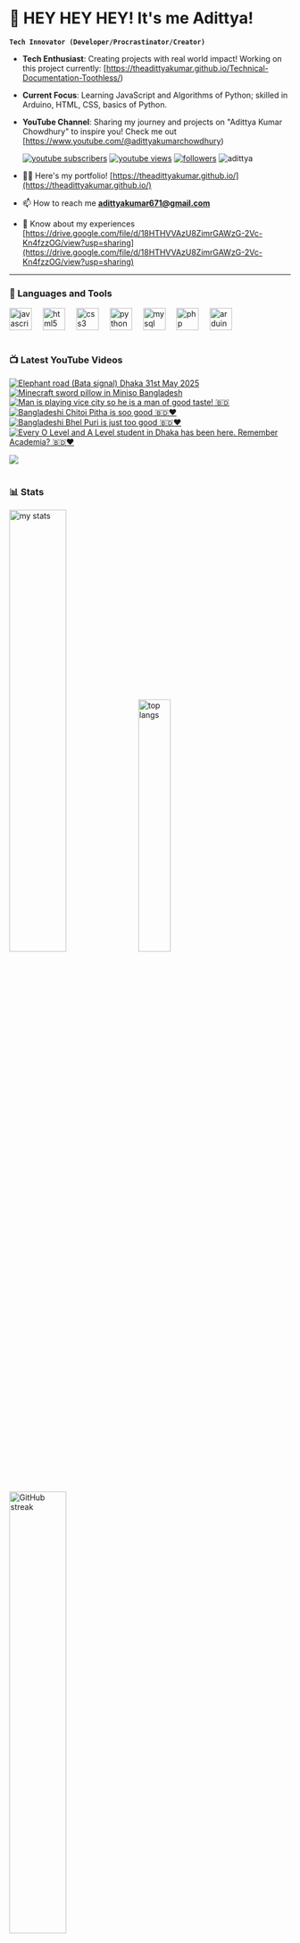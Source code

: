 # 👑 HEY HEY HEY! It's me Adittya!

**`Tech Innovator (Developer/Procrastinator/Creator)`**

- **Tech Enthusiast**: Creating projects with real world impact! Working on this project currently: [https://theadittyakumar.github.io/Technical-Documentation-Toothless/)
- **Current Focus**: Learning JavaScript and Algorithms of Python; skilled in Arduino, HTML, CSS, basics of Python.
- **YouTube Channel**: Sharing my journey and projects on "Adittya Kumar Chowdhury" to inspire you! Check me out [https://www.youtube.com/@adittyakumarchowdhury) 

   <p align="left">
      <a href="https://www.youtube.com/channel/UCu68HfYtlcXFI7kNhnSdspA?sub_confirmation=1">
         <img alt="youtube subscribers" title="Subscribe to my YouTube channel" src="https://custom-icon-badges.demolab.com/youtube/channel/subscribers/UCu68HfYtlcXFI7kNhnSdspA?color=%23E05D44&label=SUBSCRIBE&logo=video&logoColor=white&style=for-the-badge&labelColor=CE4630"/></a> 
      <a href="https://www.youtube.com/c/adittyakumarchowdhury">
         <img alt="youtube views" title="YouTube views" src="https://custom-icon-badges.demolab.com/youtube/channel/views/UCu68HfYtlcXFI7kNhnSdspA?color=%23E1AD0E&logo=eye&logoColor=white&style=for-the-badge&labelColor=C79600"/></a> 
      <a href="https://github.com/TheAdittyaKumar?tab=followers">
         <img alt="followers" title="Follow me on Github" src="https://custom-icon-badges.demolab.com/github/followers/TheAdittyaKumar?color=236ad3&labelColor=1155ba&style=for-the-badge&logo=person-add&label=Follow&logoColor=white"/></a>
      <img src="https://komarev.com/ghpvc/?username=TheAdittyaKumar&label=Profile%20views&color=0e75b6&style=flat" alt="adittya" />
   </p>


- 👨‍💻 Here's my portfolio! [https://theadittyakumar.github.io/](https://theadittyakumar.github.io/)

- 📫 How to reach me **adittyakumar671@gmail.com**

- 📄 Know about my experiences [https://drive.google.com/file/d/18HTHVVAzU8ZimrGAWzG-2Vc-Kn4fzzOG/view?usp=sharing](https://drive.google.com/file/d/18HTHVVAzU8ZimrGAWzG-2Vc-Kn4fzzOG/view?usp=sharing)

---

### 🧰 Languages and Tools

<div align="left">
  <img src="https://cdn.jsdelivr.net/gh/devicons/devicon/icons/javascript/javascript-original.svg" height="40" alt="javascript logo"  />
  <img width="12" />
  <img src="https://cdn.jsdelivr.net/gh/devicons/devicon/icons/html5/html5-original.svg" height="40" alt="html5 logo"  />
  <img width="12" />
  <img src="https://cdn.jsdelivr.net/gh/devicons/devicon/icons/css3/css3-original.svg" height="40" alt="css3 logo"  />
  <img width="12" />
  <img src="https://cdn.jsdelivr.net/gh/devicons/devicon/icons/python/python-original.svg" height="40" alt="python logo"  />
  <img width="12" />
  <img src="https://cdn.jsdelivr.net/gh/devicons/devicon/icons/mysql/mysql-original.svg" height="40" alt="mysql logo"  />
  <img width="12" />
  <img src="https://cdn.jsdelivr.net/gh/devicons/devicon/icons/php/php-original.svg" height="40" alt="php logo"  />
  <img width="12" />
  <img src="https://cdn.jsdelivr.net/gh/devicons/devicon/icons/arduino/arduino-original.svg" height="40" alt="arduino logo"  />
</div>


#

### 📺 Latest YouTube Videos

<!-- BEGIN YOUTUBE-CARDS -->
[![Elephant road (Bata signal) Dhaka 31st May 2025](https://ytcards.demolab.com/?id=C7Du4wj1F8Q&title=Elephant+road+%28Bata+signal%29+Dhaka+31st+May+2025&lang=en&timestamp=1748720863&background_color=%230d1117&title_color=%23ffffff&stats_color=%23dedede&max_title_lines=1&width=250&border_radius=5 "Elephant road (Bata signal) Dhaka 31st May 2025")](https://www.youtube.com/watch?v=C7Du4wj1F8Q)
[![Minecraft sword pillow in Miniso Bangladesh](https://ytcards.demolab.com/?id=n7i8b_SXydQ&title=Minecraft+sword+pillow+in+Miniso+Bangladesh&lang=en&timestamp=1748367314&background_color=%230d1117&title_color=%23ffffff&stats_color=%23dedede&max_title_lines=1&width=250&border_radius=5 "Minecraft sword pillow in Miniso Bangladesh")](https://www.youtube.com/watch?v=n7i8b_SXydQ)
[![Man is playing vice city so he is a man of good taste! 🇧🇩](https://ytcards.demolab.com/?id=iuFpmgQk6FY&title=Man+is+playing+vice+city+so+he+is+a+man+of+good+taste%21+%F0%9F%87%A7%F0%9F%87%A9&lang=en&timestamp=1748294565&background_color=%230d1117&title_color=%23ffffff&stats_color=%23dedede&max_title_lines=1&width=250&border_radius=5 "Man is playing vice city so he is a man of good taste! 🇧🇩")](https://www.youtube.com/watch?v=iuFpmgQk6FY)
[![Bangladeshi Chitoi Pitha is soo good 🇧🇩❤️](https://ytcards.demolab.com/?id=cImM3sEDAsQ&title=Bangladeshi+Chitoi+Pitha+is+soo+good+%F0%9F%87%A7%F0%9F%87%A9%E2%9D%A4%EF%B8%8F&lang=en&timestamp=1748208400&background_color=%230d1117&title_color=%23ffffff&stats_color=%23dedede&max_title_lines=1&width=250&border_radius=5 "Bangladeshi Chitoi Pitha is soo good 🇧🇩❤️")](https://www.youtube.com/watch?v=cImM3sEDAsQ)
[![Bangladeshi Bhel Puri is just too good 🇧🇩❤️](https://ytcards.demolab.com/?id=zpiifx-WXTw&title=Bangladeshi+Bhel+Puri+is+just+too+good+%F0%9F%87%A7%F0%9F%87%A9%E2%9D%A4%EF%B8%8F&lang=en&timestamp=1748183434&background_color=%230d1117&title_color=%23ffffff&stats_color=%23dedede&max_title_lines=1&width=250&border_radius=5 "Bangladeshi Bhel Puri is just too good 🇧🇩❤️")](https://www.youtube.com/watch?v=zpiifx-WXTw)
[![Every O Level and A Level student in Dhaka has been here. Remember Academia? 🇧🇩❤️](https://ytcards.demolab.com/?id=hdeRBFuY_7U&title=Every+O+Level+and+A+Level+student+in+Dhaka+has+been+here.+Remember+Academia%3F+%F0%9F%87%A7%F0%9F%87%A9%E2%9D%A4%EF%B8%8F&lang=en&timestamp=1748087835&background_color=%230d1117&title_color=%23ffffff&stats_color=%23dedede&max_title_lines=1&width=250&border_radius=5 "Every O Level and A Level student in Dhaka has been here. Remember Academia? 🇧🇩❤️")](https://www.youtube.com/watch?v=hdeRBFuY_7U)
<!-- END YOUTUBE-CARDS -->

[<img src="https://custom-icon-badges.demolab.com/badge/-Subscribe%20For%20More-red?style=for-the-badge&logo=video&logoColor=white"/>](https://www.youtube.com/channel/UCu68HfYtlcXFI7kNhnSdspA?sub_confirmation=1)

#

### 📊 Stats

<div align="left">
  <img alt="my stats" width="45%" src="https://github-readme-stats.vercel.app/api?username=TheAdittyaKumar&show_icons=true&hide_border=true&theme=vision-friendly-dark" />
  <img alt="top langs" width="34%" src="https://github-readme-stats.vercel.app/api/top-langs/?username=TheAdittyaKumar&layout=compact&hide_border=true&theme=vision-friendly-dark" />
  <img alt="GitHub streak" width="45%" src="https://github-readme-streak-stats.herokuapp.com/?user=TheAdittyaKumar&theme=vision-friendly-dark&hide_border=true" />

</div>



<!-- ![GitHub Streak](https://streak-stats.demolab.com?user=TheAdittyaKumar&theme=swift&border_radius=4.5) -->
#

